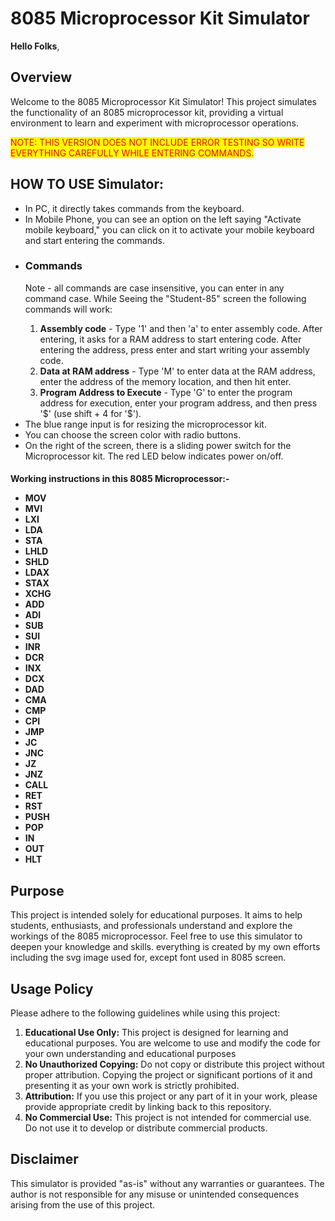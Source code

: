 <h1>8085 Microprocessor Kit Simulator</h1>
<strong>Hello Folks</strong>,

<h2>Overview</h2>
<p>Welcome to the 8085 Microprocessor Kit Simulator! This project simulates the functionality of an 8085 microprocessor kit, providing a virtual environment to learn and experiment with microprocessor operations.</p>
<span style="background: yellow; color: red">NOTE: THIS VERSION DOES NOT INCLUDE ERROR TESTING SO WRITE EVERYTHING CAREFULLY WHILE ENTERING COMMANDS.</span>

<h2>HOW TO USE Simulator:</h2>
<ul>
  <li>In PC, it directly takes commands from the keyboard.</li>
  <li>In Mobile Phone, you can see an option on the left saying "Activate mobile keyboard," you can click on it to activate your mobile keyboard and start entering the commands.</li>
  <li>
    <h3><strong>Commands</strong></h3>
    <p>Note - all commands are case insensitive, you can enter in any command case. While Seeing the "Student-85" screen the following commands will work:</p>
    <ol>
      <li><strong>Assembly code</strong> - Type '1' and then 'a' to enter assembly code. After entering, it asks for a RAM address to start entering code. After entering the address, press enter and start writing your assembly code.</li>
      <li><strong>Data at RAM address</strong> - Type 'M' to enter data at the RAM address, enter the address of the memory location, and then hit enter.</li>
      <li><strong>Program Address to Execute</strong> - Type 'G' to enter the program address for execution, enter your program address, and then press '$' (use shift + 4 for '$').</li>
    </ol>
  </li>
  <li>The blue range input is for resizing the microprocessor kit.</li>
  <li>You can choose the screen color with radio buttons.</li>
  <li>On the right of the screen, there is a sliding power switch for the Microprocessor kit. The red LED below indicates power on/off.</li>
</ul>

<h4>
  Working instructions in this 8085 Microprocessor:-
  <ul>
    <li>MOV</li>
<li>MVI</li>
<li>LXI</li>
<li>LDA</li>
<li>STA</li>
<li>LHLD</li>
<li>SHLD</li>
<li>LDAX</li>
<li>STAX</li>
<li>XCHG</li>
<li>ADD</li>
<li>ADI</li>
<li>SUB</li>
<li>SUI</li>
<li>INR</li>
<li>DCR</li>
<li>INX</li>
<li>DCX</li>
<li>DAD</li>
<li>CMA</li>
<li>CMP</li>
<li>CPI</li>
<li>JMP</li>
<li>JC</li>
<li>JNC</li>
<li>JZ</li>
<li>JNZ</li>
<li>CALL</li>
<li>RET</li>
<li>RST</li>
<li>PUSH</li>
<li>POP</li>
<li>IN</li>
<li>OUT</li>
<li>HLT</li>
  </ul>
</h4>

<h2>Purpose</h2>
<p>This project is intended solely for educational purposes. It aims to help students, enthusiasts, and professionals understand and explore the workings of the 8085 microprocessor. Feel free to use this simulator to deepen your knowledge and skills. everything is created by my own efforts including the svg image used for, except font used in 8085 screen.</p>

<h2>Usage Policy</h2>
<p>Please adhere to the following guidelines while using this project:</p>
<ol>
  <li><strong>Educational Use Only:</strong> This project is designed for learning and educational purposes. You are welcome to use and modify the code for your own understanding and educational purposes</li>
  <li><strong>No Unauthorized Copying:</strong> Do not copy or distribute this project without proper attribution. Copying the project or significant portions of it and presenting it as your own work is strictly prohibited.</li>
  <li><strong>Attribution:</strong> If you use this project or any part of it in your work, please provide appropriate credit by linking back to this repository.</li>
  <li><strong>No Commercial Use:</strong> This project is not intended for commercial use. Do not use it to develop or distribute commercial products.</li>
</ol>

<h2>Disclaimer</h2>
<p>This simulator is provided "as-is" without any warranties or guarantees. The author is not responsible for any misuse or unintended consequences arising from the use of this project.</p>

